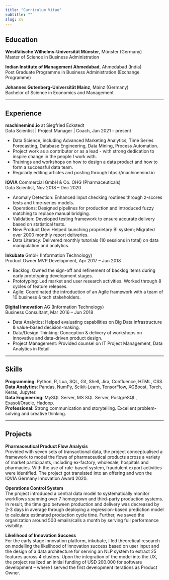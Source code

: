 ```yaml
---
title: "Curriculum Vitae"
subtitle: ""
slug: cv
---
```


## Education

**Westfälische Wilhelms-Universität Münster**, Münster (Germany)<br>
Master of Science in Business Administration

**Indian Institute of Management Ahmedabad**, Ahmedabad (India)<br>
Post Graduate Programme in Business Administration (Exchange Programme)

**Johannes Gutenberg-Universität Mainz**, Mainz (Germany)<br>
Bachelor of Science in Economics and Management

---

## Experience

**machinemind.io** at Siegfried Eckstedt<br>
Data Scientist | Project Manager | Coach, Jan 2021 - present
- Data Science, including Advanced Marketing Analytics, Time Series Forecasting, Database Engineering, Data Mining, Process Automation.
- Project work as a contributor or as a lead - with strong dedication to inspire change in the people I work with.
- Trainings and workshops on how to design a data product and how to form a successful data team. 
- Regularly editing articles and posting through htps://machinemind.io

**IQVIA** Commercial GmbH & Co. OHG (Pharmaceuticals)<br>
Data Scientist, Nov 2018 – Dec 2020
- Anomaly Detection: Enhanced input checking routines through z-scores tests and time-series models.
- Operations: Designed pipelines for production and introduced fuzzy matching to replace manual bridging.
- Validation: Developed testing framework to ensure accurate delivery based on statistical tests.
- New Product Dev: Helped launching proprietary BI system; Migrated over 2000 monthly report deliveries.
- Data Literacy: Delivered monthly tutorials (10 sessions in total) on data manipulation and analytics.

**Inkubate** GmbH (Information Technology)<br>
Product Owner MVP Development, Apr 2017 – Jun 2018
- Backlog: Owned the sign-off and refinement of backlog items during early prototyping development stages.
- Prototyping: Led market and user research activities. Worked through 8 cycles of feature releases.
- Agile: Coordinated the introduction of an Agile framework with a team of 10 business & tech stakeholders.

**Digital Innovation** AG (Information Technology)<br>
Business Consultant, Mar 2016 – Jun 2018
- Data Analytics: Helped evaluating capabilities on Big Data infrastructure & value-based decision-making.
- Data/Design Thinking: Conception & delivery of workshops on innovative and data-driven product design.
- Project Management: Provided counsel on IT Project Management, Data Analytics in Retail.

---

## Skills

**Programming**: Python, R, Lua, SQL, Git, Shell, Jira, Confluence, HTML, CSS.<br>
**Data Analytics**: Pandas, NumPy, Scikit-Learn, TensorFlow, XGBoost, Torch, Keras, Jupyter.<br>
**Data Engineering**: MySQL Server, MS SQL Server, PostgreSQL, Exasol/Oracle, Hadoop.<br>
**Professional**: Strong communication and storytelling. Excellent problem-solving and creative thinking.

---

## Projects

**Pharmaceutical Product Flow Analysis**<br>
Provided with seven sets of transactional data, the project conceptualised a framework to model the flows of pharmaceutical products across a variety of market participants, including ex-factory, wholesale, hospitals and pharmacies. With the use of rule-based system, fraudulent export activities were identified. The project got translated into an offering and won the IQVIA Germany Innovation Award 2020.

**Operations Control System**<br>
The project introduced a central data model to systematically monitor workflows spanning over 7 homegrown and third-party production systems. In result, the time gap between production and delivery was decreased by 2-3 days in average through deploying a regression-based prediction model to calculate estimated production cycle time. Further, we saved the organization around 500 emails/calls a month by serving full performance visibility.

**Likelihood of Innovation Success**<br>
For the early stage innovation platform, inkubate, I led theoretical research on modelling the likelihood of innovation success based on user input and the design of a data architecture for serving an NLP system to extract 25 features across 4 clusters. Upon the integration of the model into the UX, the project realized an initial funding of USD 200.000 for software development – where I served the first development iterations as Product Owner.